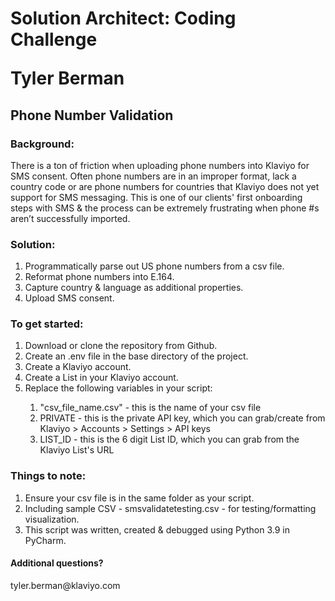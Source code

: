 <h1>Solution Architect: Coding Challenge
<p>Tyler Berman </h1>


<h2>Phone Number Validation</h2>
<p><h3>Background:</h3>
There is a ton of friction when uploading phone numbers into Klaviyo for SMS consent. 
Often phone numbers are in an improper format, lack a country code or are phone numbers for countries that Klaviyo does not yet support for SMS messaging. 
This is one of our clients' first onboarding steps with SMS & the process can be extremely frustrating when phone #s aren’t successfully imported.

<p><h3>Solution:</h3>
<ol>
<li>Programmatically parse out US phone numbers from a csv file.</li>
<li>Reformat phone numbers into E.164.</li>
<li>Capture country & language as additional properties.</li>
<li>Upload SMS consent.</li>
</ol>
<p><h3>To get started:</h3>
<ol>
<li> Download or clone the repository from Github.</li>
<li> Create an .env file in the base directory of the project.</li> 
<li> Create a Klaviyo account.</li>
<li> Create a List in your Klaviyo account.</li>
<li> Replace the following variables in your script:</li>
    <ol>
        <li>"csv_file_name.csv" - this is the name of your csv file</li>
        <li>PRIVATE - this is the private API key, which you can grab/create from Klaviyo > Accounts > Settings > API keys</li>
        <li>LIST_ID - this is the 6 digit List ID, which you can grab from the Klaviyo List's URL</li>
</ol>
</ol>    
<p><h3>Things to note:</h3>
<ol>
    <li>Ensure your csv file is in the same folder as your script.</li>
    <li>Including sample CSV - smsvalidatetesting.csv - for testing/formatting visualization.</li>
    <li>This script was written, created & debugged using Python 3.9 in PyCharm.</li>
</ol>
<p><h4>Additional questions?</p></h5>
<p>tyler.berman@klaviyo.com</p>
